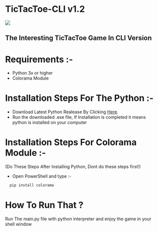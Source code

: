 # TicTacToe-CLI v1.2
<p align="left"><img src="https://i.imgur.com/mMUP6Pd.png"/></p>
<h2>The Interesting TicTacToe Game In CLI Version</h2>

# Requirements :- 
- Python 3x or higher
- Colorama Module

# Installation Steps For The Python :-
- Download Latest Python Realease By Clicking [Here](https://www.python.org/ftp/python/3.9.0/python-3.9.0-amd64.exe).<br>
- Run the downloaded .exe file, If Installation is completed it means python is installed on your computer

# Installation Steps For Colorama Module :-
(Do These Steps After Installing Python, Dont do these steps first!)
- Open PowerShell and type :- 
```bash
  pip install colorama 
```
# How To Run That ?
Run The main.py file with python interpreter and enjoy the game in your shell window

